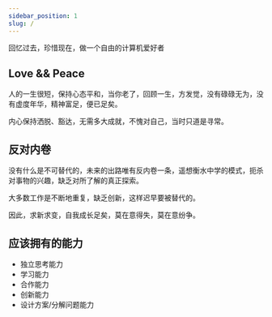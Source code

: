 ```yaml
---
sidebar_position: 1
slug: /
---
```


回忆过去，珍惜现在，做一个自由的计算机爱好者

## Love && Peace

人的一生很短，保持心态平和，当你老了，回顾一生，方发觉，没有碌碌无为，没有虚度年华，精神富足，便已足矣。

内心保持洒脱、豁达，无需多大成就，不愧对自己，当时只道是寻常。

## 反对内卷

没有什么是不可替代的，未来的出路唯有反内卷一条，遥想衡水中学的模式，扼杀对事物的兴趣，缺乏对所了解的真正探索。

大多数工作是不断地重复，缺乏创新，这样迟早要被替代的。

因此，求新求变，自我成长足矣，莫在意得失，莫在意纷争。

## 应该拥有的能力

+ 独立思考能力
+ 学习能力
+ 合作能力
+ 创新能力
+ 设计方案/分解问题能力